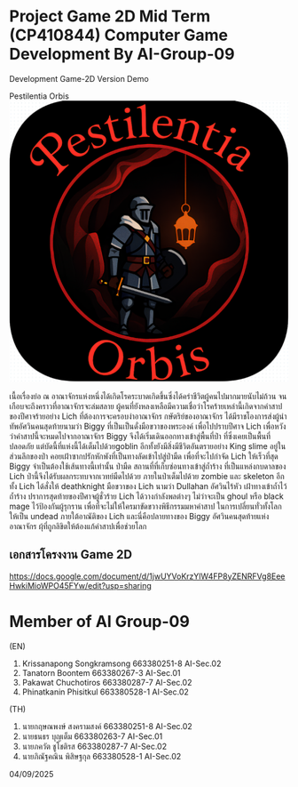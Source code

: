 # Project Game 2D Mid Term (CP410844) Computer Game Development By AI-Group-09

Development Game-2D Version Demo

Pestilentia Orbis
![Pestilentia Orbis Icon](https://github.com/teabrf225/Pestilentia_Orbis_Project_Game2D_Group09/blob/main/Pestilentia_Orbis_Icon.png)

เนื้อเรื่องย่อ
ณ อาณาจักรแห่งหนึ่งได้เกิดโรคระบาดเกิดขึ้นซึ่งได้คร่าชีวิตผู้คนไปมากมายนับไม่ถ้วน จนเกือบจะถึงคราวที่อาณาจักรจะล่มสลาย ผู้คนที่ยังหลงเหลือมีความเชื่อว่าโรคร้ายเหล่านี้เกิดจากคำสาปของปีศาจร้ายอย่าง Lich ที่ต้องการจะครอบงำอาณาจักร กษัตริย์ของอาณาจักร ได้มีราชโองการส่งผู้นำทัพอัศวินคนสุดท้ายนามว่า Biggy ที่เป็นเป็นดั่งมือขวาของพระองค์ เพื่อไปปราบปีศาจ Lich เพื่อหวังว่าคำสาปนี้จะหมดไปจากอาณาจักร 
	Biggy จึงได้เริ่มเดินออกทางเข้าสู่พื้นที่ป่า ที่ซึ่งเคยเป็นพื้นที่ปลอดภัย แต่บัดนี้ที่แห่งนี้ได้เต็มไปด้วยgoblin อีกทั้งยังมีสิ่งมีชีวิตอันตรายอย่าง King slime อยู่ในส่วนลึกของป่า คอยเฝ้าซากปรักหักพังที่เป็นทางลัดเข้าไปสู่ป่ามืด เพื่อที่จะไปกำจัด Lich ให้เร็วที่สุด Biggy จำเป็นต้องใช้เส้นทางนี้เท่านั้น
	ป่ามืด สถานที่ที่เก็บซ่อนทางเข้าสู่ถ้ำร้าง ที่เป็นแหล่งกบดาลของ Lich ป่านี้จึงได้รับผลกระทบจากเวทย์มืดไปด้วย ภายในป่าเต็มไปด้วย zombie และ skeleton อีกทั้ง Lich ได้สั่งให้ deathknight มือขวาของ Lich นามว่า Dullahan อัศวินไร้หัว เฝ้าทางเข้าถ้ำไว้
	ถ้ำร้าง ปราการสุดท้ายของปีศาจผู้ชั่วร้าย Lich ได้วางกำลังพลต่างๆ ไม่ว่าจะเป็น ghoul หรือ black mage ไว้ป้องกันผู้รุกราน เพื่อที่จะไม่ให้ใครมาขัดขวางพิธีกรรมมหาคำสาป ในการเปลี่ยนทั่วทั้งโลกให้เป็น undead ภายใต้อาณัติของ Lich และนี่คือปลายทางของ Biggy อัศวินคนสุดท้ายแห่งอาณาจักร ผุ้ที่ถูกลิขิตให้ต้องแก้คำสาปเพื่อช่วยโลก

## เอกสารโครงงาน Game 2D
https://docs.google.com/document/d/1jwUYVoKrzYlW4FP8yZENRFVg8EeeHwkiMioWPO45FYw/edit?usp=sharing

# Member of AI Group-09
(EN)
1. Krissanapong Songkramsong 663380251-8 AI-Sec.02
2. Tanatorn Boontem 663380267-3 AI-Sec.01
3. Pakawat Chuchotiros 663380287-7 AI-Sec.02
4. Phinatkanin Phisitkul 663380528-1 AI-Sec.02

(TH)
1. นายกฤษณพงษ์ สงครามสงค์ 663380251-8 AI-Sec.02
2. นายธนธร บุญเต็ม 663380263-7 AI-Sec.01
3. นายภควัต ชูโชติรส 663380287-7 AI-Sec.02
4. นายภิณัฐคณิน พิสิษฐกุล 663380528-1 AI-Sec.02

 04/09/2025
